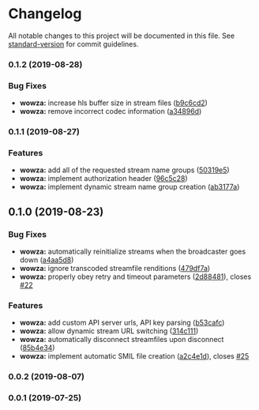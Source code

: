 # Changelog

All notable changes to this project will be documented in this file. See [standard-version](https://github.com/conventional-changelog/standard-version) for commit guidelines.

### 0.1.2 (2019-08-28)


### Bug Fixes

* **wowza:** increase hls buffer size in stream files ([b9c6cd2](https://github.com/livepeer/livepeer-wowza/commit/b9c6cd2))
* **wowza:** remove incorrect codec information ([a34896d](https://github.com/livepeer/livepeer-wowza/commit/a34896d))

### 0.1.1 (2019-08-27)


### Features

* **wowza:** add all of the requested stream name groups ([50319e5](https://github.com/livepeer/livepeer-wowza/commit/50319e5))
* **wowza:** implement authorization header ([96c5c28](https://github.com/livepeer/livepeer-wowza/commit/96c5c28))
* **wowza:** implement dynamic stream name group creation ([ab3177a](https://github.com/livepeer/livepeer-wowza/commit/ab3177a))

## 0.1.0 (2019-08-23)


### Bug Fixes

* **wowza:** automatically reinitialize streams when the broadcaster goes down ([a4aa5d8](https://github.com/livepeer/livepeer-wowza/commit/a4aa5d8))
* **wowza:** ignore transcoded streamfile renditions ([479df7a](https://github.com/livepeer/livepeer-wowza/commit/479df7a))
* **wowza:** properly obey retry and timeout parameters ([2d88481](https://github.com/livepeer/livepeer-wowza/commit/2d88481)), closes [#22](https://github.com/livepeer/livepeer-wowza/issues/22)


### Features

* **wowza:** add custom API server urls, API key parsing ([b53cafc](https://github.com/livepeer/livepeer-wowza/commit/b53cafc))
* **wowza:** allow dynamic stream URL switching ([314c111](https://github.com/livepeer/livepeer-wowza/commit/314c111))
* **wowza:** automatically disconnect streamfiles upon disconnect ([85b4e34](https://github.com/livepeer/livepeer-wowza/commit/85b4e34))
* **wowza:** implement automatic SMIL file creation ([a2c4e1d](https://github.com/livepeer/livepeer-wowza/commit/a2c4e1d)), closes [#25](https://github.com/livepeer/livepeer-wowza/issues/25)

### 0.0.2 (2019-08-07)

### 0.0.1 (2019-07-25)
